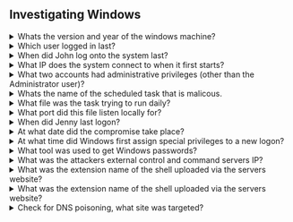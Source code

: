 ## Investigating Windows

<details>
<summary> Whats the version and year of the windows machine? </summary>
  <p></p>

____________________________________________________________________________________________________________________   
The command ``` winver ``` opens an 'About Windows' box that tells you all you need to know:

![image](https://user-images.githubusercontent.com/66912443/186721361-8fb008bb-147b-4e5f-a580-1abdb8b30668.png)

____________________________________________________________________________________________________________________  
  
</details>

<details>
<summary> Which user logged in last? </summary>
  <p></p>

____________________________________________________________________________________________________________________    
Using powershell, running ``` Get-LocalUser | select * ``` will grab all users and the information about them and display that from within the powershell window. From this you can ascertain that Administrator was the last account logged in (yourself not included).
  
![image](https://user-images.githubusercontent.com/66912443/186725969-82e64b11-5eef-4402-bd87-52b16b10ef3e.png)

____________________________________________________________________________________________________________________  
  
</details>

<details>
<summary> When did John log onto the system last? </summary>
  <p></p>

____________________________________________________________________________________________________________________  
Using powershell (or cmd, either works) using the command ``` net user john ``` shows all the information you need to know. net user allows the managing of windows local user accounts.

![image](https://user-images.githubusercontent.com/66912443/189335189-c25b2bea-1a19-4414-9495-766d44cf0297.png)

____________________________________________________________________________________________________________________  
  
</details>

<details>
<summary> What IP does the system connect to when it first starts? </summary>
  <p></p>

____________________________________________________________________________________________________________________  
 The following cmd window opens when the machine first starts:
 
 ![image](https://user-images.githubusercontent.com/66912443/189335804-9ec41fb1-b48e-4a0a-b760-d9b6623328b7.png)


____________________________________________________________________________________________________________________  
  
</details>

<details>
<summary> What two accounts had administrative privileges (other than the Administrator user)? </summary>
  <p></p>

____________________________________________________________________________________________________________________  
The command ``` net localgroup Administrators ``` will print out a list of all administrators on the machine:
  
![image](https://user-images.githubusercontent.com/66912443/189336462-88bbddae-8ed4-4b00-8231-49e6a038927a.png)


____________________________________________________________________________________________________________________  
  
</details>

<details>
<summary> Whats the name of the scheduled task that is malicous. </summary>
  <p></p>

____________________________________________________________________________________________________________________  
 'Task Scheduler' can be used to see all scheduled tasks, as the name suggests. In the bottom section, 'Active Tasks' there is a task named 'clean file system' which unlike most tasks, does not use correct capitalisation and is not located in the \Microsoft\ folder.
  
![image](https://user-images.githubusercontent.com/66912443/189337465-3467dcd7-457c-464b-a17b-ff2b732af90a.png)


____________________________________________________________________________________________________________________  
  
</details>

<details>
<summary> What file was the task trying to run daily? </summary>
  <p></p>

____________________________________________________________________________________________________________________  
By double clicking the suspicious file, we can see more information about it. From the tabs that appear at the top, we can see it starts the program nc.ps1 which from the looks of it starts a reverse shell.
  
![image](https://user-images.githubusercontent.com/66912443/189337785-51cad53a-7327-40e4-867b-94b4966543d1.png)


____________________________________________________________________________________________________________________  
  
</details>

<details>
<summary> What port did this file listen locally for? </summary>
  <p></p>

____________________________________________________________________________________________________________________  
``` Answer = 1348 ```  

____________________________________________________________________________________________________________________  
  
</details>

<details>
<summary> When did Jenny last logon? </summary>
  <p></p>

____________________________________________________________________________________________________________________  
Using the command ``` net user jenny ``` we can see jenny has NEVER logged on.
  
![image](https://user-images.githubusercontent.com/66912443/189338166-568ba8ea-d255-490d-a8c6-7f16140a6491.png)

____________________________________________________________________________________________________________________  
  
</details>

<details>
<summary> At what date did the compromise take place? </summary>
  <p></p>

____________________________________________________________________________________________________________________  
Still in the task scheduler, scrolling to the very right allows you to view the creation date of the task:
  
![image](https://user-images.githubusercontent.com/66912443/189338598-f8def953-8124-467d-acf3-2ed46775488d.png)

____________________________________________________________________________________________________________________  
  
</details>

<details>
<summary> At what time did Windows first assign special privileges to a new logon? </summary>
  <p></p>

____________________________________________________________________________________________________________________  
The previous tasks lets us know the compromise took place on the 3/2/2019 so using the event viewer we can look for special privileges being assigned around that time. There was a lot of special privilges assigned at this time so i must admit I dont fully understand why this one in particular is the one.
  
![image](https://user-images.githubusercontent.com/66912443/189341060-4be0a48c-1523-4b17-92cd-d21afba21f3f.png)

____________________________________________________________________________________________________________________  
  
</details>

<details>
<summary> What tool was used to get Windows passwords? </summary>
  <p></p>

____________________________________________________________________________________________________________________  
Along with 'clean file system' there was other suspicious files susch as 'checked logged in' and 'GameOver'. Checking the actions of the 'GameOver' task reveals it is using the 'mim' executable to output the passwords to 'o.txt'.
  
![image](https://user-images.githubusercontent.com/66912443/189342107-fff4be46-c85e-4663-84ec-f1094751bf13.png)

Checking the contents of what should be "o.txt" (called mim-out.txt) exposes the program that was used:
  
![image](https://user-images.githubusercontent.com/66912443/189342376-d7b85915-b06b-4024-98ab-1cad72b34f9a.png)
  
____________________________________________________________________________________________________________________  
  
</details>

<details>
<summary> What was the attackers external control and command servers IP? </summary>
  <p></p>

____________________________________________________________________________________________________________________  
The explanation for this can be found in the last question.
  
``` Answer = 76.32.97.132 ```

____________________________________________________________________________________________________________________  
</details>

<details>
<summary> What was the extension name of the shell uploaded via the servers website? </summary>
  <p></p>

____________________________________________________________________________________________________________________ 

By navigating to where the server storage is, we can see three files two of which ending with '.jsp'.
  
![image](https://user-images.githubusercontent.com/66912443/189346968-7e5dadb3-fef3-4ed4-8332-b75c2daf671c.png)

  
____________________________________________________________________________________________________________________  
  
</details>

<details>
<summary> What was the extension name of the shell uploaded via the servers website? </summary>
  <p></p>

____________________________________________________________________________________________________________________ 

 
  
____________________________________________________________________________________________________________________  
  
</details>
  
  
</details>

<details>
<summary> Check for DNS poisoning, what site was targeted? </summary>
  <p></p>

____________________________________________________________________________________________________________________  
DNS Poisining involves an attacker replacing a DNS database entry with a malicious IP so that when the user would regularly want to go to google.com for example, they would be redirected to an attackers IP instead, which is exactly what is seen below.
  
Using the command ``` Get-DnsClientCache ``` we can view the DNS cache of the computer. As seen in the below screenshot, it is mostly normal except for 'google.com' which has had its ip changed from the standard '8.8.8.8' to '76.32.97.132'.
  
![image](https://user-images.githubusercontent.com/66912443/189345380-77a81275-9b1e-4b90-9610-30cdc6a11c1f.png)


____________________________________________________________________________________________________________________  
  
</details>
